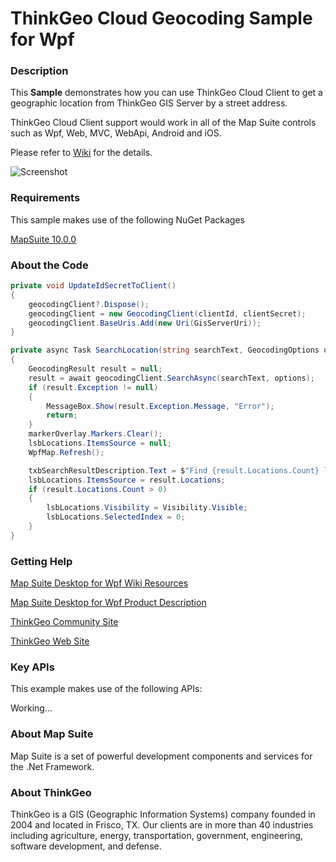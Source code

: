 # ThinkGeo Cloud Geocoding Sample for Wpf

### Description

This **Sample**  demonstrates how you can use ThinkGeo Cloud Client to get a geographic location from ThinkGeo GIS Server by a street address.

ThinkGeo Cloud Client support would work in all of the Map Suite controls such as Wpf, Web, MVC, WebApi, Android and iOS.

Please refer to [Wiki](http://wiki.thinkgeo.com/wiki/map_suite_desktop_for_wpf) for the details.

![Screenshot](https://gitlab.com/thinkgeo/public/thinkgeo-desktop-maps/-/raw/support/v10/samples/wpf/CloudGeocodingSample/Screenshot.gif)

### Requirements
This sample makes use of the following NuGet Packages

[MapSuite 10.0.0](https://www.nuget.org/packages?q=ThinkGeo)

### About the Code
```csharp
private void UpdateIdSecretToClient()
{
    geocodingClient?.Dispose();
    geocodingClient = new GeocodingClient(clientId, clientSecret);
    geocodingClient.BaseUris.Add(new Uri(GisServerUri));
}

private async Task SearchLocation(string searchText, GeocodingOptions options)
{
    GeocodingResult result = null;
    result = await geocodingClient.SearchAsync(searchText, options);
    if (result.Exception != null)
    {
        MessageBox.Show(result.Exception.Message, "Error");
        return;
    }
    markerOverlay.Markers.Clear();
    lsbLocations.ItemsSource = null;
    WpfMap.Refresh();

    txbSearchResultDescription.Text = $"Find {result.Locations.Count} locations.";
    lsbLocations.ItemsSource = result.Locations;
    if (result.Locations.Count > 0)
    {
        lsbLocations.Visibility = Visibility.Visible;
        lsbLocations.SelectedIndex = 0;
    }
}
```
### Getting Help

[Map Suite Desktop for Wpf Wiki Resources](http://wiki.thinkgeo.com/wiki/map_suite_desktop_for_Wpf)

[Map Suite Desktop for Wpf Product Description](https://thinkgeo.com/ui-controls#wpf-platforms)

[ThinkGeo Community Site](http://community.thinkgeo.com/)

[ThinkGeo Web Site](http://www.thinkgeo.com)

### Key APIs
This example makes use of the following APIs:

Working...


### About Map Suite
Map Suite is a set of powerful development components and services for the .Net Framework.

### About ThinkGeo
ThinkGeo is a GIS (Geographic Information Systems) company founded in 2004 and located in Frisco, TX. Our clients are in more than 40 industries including agriculture, energy, transportation, government, engineering, software development, and defense.
